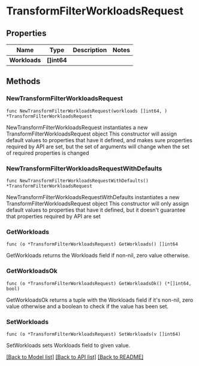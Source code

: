 # TransformFilterWorkloadsRequest

## Properties

Name | Type | Description | Notes
------------ | ------------- | ------------- | -------------
**Workloads** | **[]int64** |  | 

## Methods

### NewTransformFilterWorkloadsRequest

`func NewTransformFilterWorkloadsRequest(workloads []int64, ) *TransformFilterWorkloadsRequest`

NewTransformFilterWorkloadsRequest instantiates a new TransformFilterWorkloadsRequest object
This constructor will assign default values to properties that have it defined,
and makes sure properties required by API are set, but the set of arguments
will change when the set of required properties is changed

### NewTransformFilterWorkloadsRequestWithDefaults

`func NewTransformFilterWorkloadsRequestWithDefaults() *TransformFilterWorkloadsRequest`

NewTransformFilterWorkloadsRequestWithDefaults instantiates a new TransformFilterWorkloadsRequest object
This constructor will only assign default values to properties that have it defined,
but it doesn't guarantee that properties required by API are set

### GetWorkloads

`func (o *TransformFilterWorkloadsRequest) GetWorkloads() []int64`

GetWorkloads returns the Workloads field if non-nil, zero value otherwise.

### GetWorkloadsOk

`func (o *TransformFilterWorkloadsRequest) GetWorkloadsOk() (*[]int64, bool)`

GetWorkloadsOk returns a tuple with the Workloads field if it's non-nil, zero value otherwise
and a boolean to check if the value has been set.

### SetWorkloads

`func (o *TransformFilterWorkloadsRequest) SetWorkloads(v []int64)`

SetWorkloads sets Workloads field to given value.



[[Back to Model list]](../README.md#documentation-for-models) [[Back to API list]](../README.md#documentation-for-api-endpoints) [[Back to README]](../README.md)


